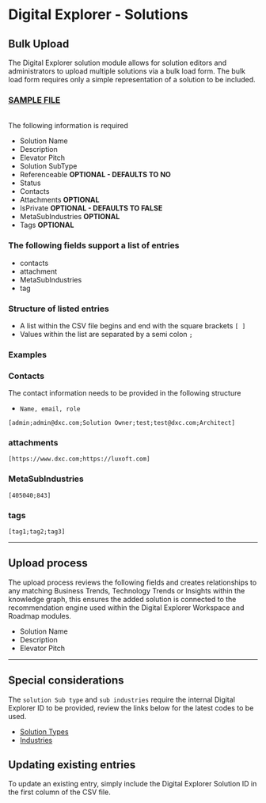 # Digital Explorer - Solutions
## Bulk Upload

The Digital Explorer solution module allows for solution editors and administrators to upload multiple solutions via a bulk load form.  The bulk load form requires only a simple representation of a solution to be included.<br>


### [SAMPLE FILE](sample.csv)

<br>
The following information is required

- Solution Name
- Description
- Elevator Pitch	
- Solution SubType	
- Referenceable	**OPTIONAL - DEFAULTS TO NO**
- Status	
- Contacts	
- Attachments **OPTIONAL**
- IsPrivate **OPTIONAL - DEFAULTS TO FALSE**
- MetaSubIndustries	 **OPTIONAL**
- Tags **OPTIONAL**


### The following fields support a list of entries

- contacts
- attachment
- MetaSubIndustries
- tag
 
### Structure of listed entries

- A list within the CSV file begins and end with the square brackets `[ ]`
- Values within the list are separated by a semi colon `;`


### Examples

### Contacts

The contact information needs to be provided in the following structure

- `Name, email, role`

`[admin;admin@dxc.com;Solution Owner;test;test@dxc.com;Architect]`

### attachments

`[https://www.dxc.com;https://luxoft.com]`

### MetaSubIndustries

`[405040;843]`


### tags

`[tag1;tag2;tag3]`


---

## Upload process

The upload process reviews the following fields and creates relationships to any matching Business Trends, Technology Trends or Insights within the knowledge graph, this ensures the added solution is connected to the recommendation engine used within the Digital Explorer Workspace and Roadmap modules.

- Solution Name
- Description
- Elevator Pitch	


---

## Special considerations

The `solution Sub type` and `sub industries` require the internal Digital Explorer ID to be provided, review the links below for the latest codes to be used.

- [Solution Types](SolutionTypes.md)
- [Industries](Industries.md)


## Updating existing entries

To update an existing entry, simply include the Digital Explorer Solution ID in the first column of the CSV file.